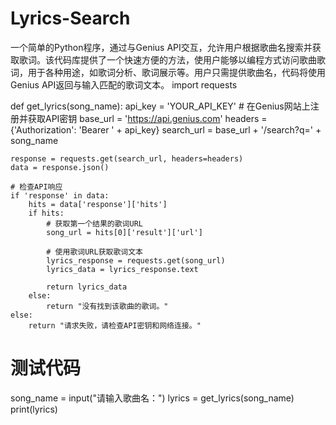 # Lyrics-Search
一个简单的Python程序，通过与Genius API交互，允许用户根据歌曲名搜索并获取歌词。该代码库提供了一个快速方便的方法，使用户能够以编程方式访问歌曲歌词，用于各种用途，如歌词分析、歌词展示等。用户只需提供歌曲名，代码将使用Genius API返回与输入匹配的歌词文本。
import requests

def get_lyrics(song_name):
    api_key = 'YOUR_API_KEY'  # 在Genius网站上注册并获取API密钥
    base_url = 'https://api.genius.com'
    headers = {'Authorization': 'Bearer ' + api_key}
    search_url = base_url + '/search?q=' + song_name

    response = requests.get(search_url, headers=headers)
    data = response.json()

    # 检查API响应
    if 'response' in data:
        hits = data['response']['hits']
        if hits:
            # 获取第一个结果的歌词URL
            song_url = hits[0]['result']['url']

            # 使用歌词URL获取歌词文本
            lyrics_response = requests.get(song_url)
            lyrics_data = lyrics_response.text

            return lyrics_data
        else:
            return "没有找到该歌曲的歌词。"
    else:
        return "请求失败，请检查API密钥和网络连接。"

# 测试代码
song_name = input("请输入歌曲名：")
lyrics = get_lyrics(song_name)
print(lyrics)
